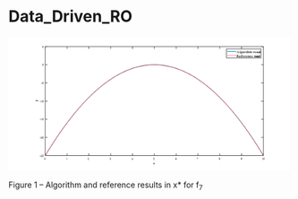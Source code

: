 # Data_Driven_RO

![Figure 1 – Algorithm and reference results in x* for f<sub>7</sub>](image.png)

Figure 1 – Algorithm and reference results in x* for f<sub>7</sub>



